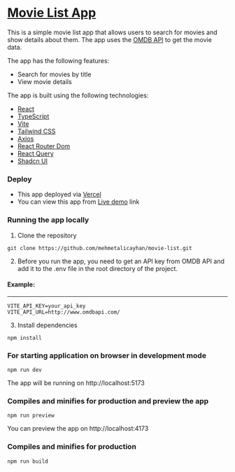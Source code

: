 [Movie List App](https://movie-list-beige.vercel.app/)
==============
This is a simple movie list app that allows users to search for movies and show details about them. The app uses the [OMDB API](http://www.omdbapi.com/) to get the movie data.

The app has the following features:
- Search for movies by title
- View movie details

The app is built using the following technologies:
- [React](https://reactjs.org/)
- [TypeScript](https://www.typescriptlang.org/)
- [Vite](https://vitejs.dev/)
- [Tailwind CSS](https://tailwindcss.com/)
- [Axios](https://axios-http.com/)
- [React Router Dom](https://reactrouter.com/en/6.23.1)
- [React Query](https://react-query.tanstack.com/)
- [Shadcn UI](https://ui.shadcn.com/)


### Deploy
- This app deployed via [Vercel](https://vercel.com/) 
- You can view this app from [Live demo](https://movie-list-beige.vercel.app/) link


### Running the app locally
1. Clone the repository
```
git clone https://github.com/mehmetalicayhan/movie-list.git
```

2. Before you run the app, you need to get an API key from OMDB API and add it to the .env file in the root directory of the project. 

#### Example:
----------------
```
VITE_API_KEY=your_api_key
VITE_API_URL=http://www.omdbapi.com/
```
3. Install dependencies
```
npm install
```

### For starting application on browser in development mode
```
npm run dev
```
The app will be running on http://localhost:5173


### Compiles and minifies for production and preview the app
```
npm run preview
```
You can preview the app on http://localhost:4173

### Compiles and minifies for production
```
npm run build
```



